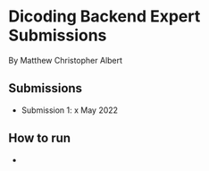 # Dicoding Backend Expert Submissions

By Matthew Christopher Albert

## Submissions

- Submission 1: x May 2022

## How to run

- 
